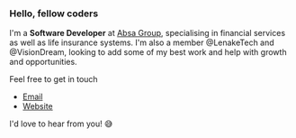 ### Hello, fellow coders

I'm a **Software Developer** at [Absa Group](https://www.absa.africa/absaafrica/), specialising in financial services as well as life insurance systems. I'm also a member @LenakeTech and @VisionDream, looking to add some of my best work and help with growth and opportunities.

Feel free to get in touch

- [Email](mailto:hello@onkgopotselenake.me)
- [Website](https://onkgopotselenake.me/)

I'd love to hear from you! 😅

<!--
**OLenake/OLenake** is a ✨ _special_ ✨ repository because its `README.md` (this file) appears on your GitHub profile.

Here are some ideas to get you started:

- 🔭 I’m currently working on ...
- 🌱 I’m currently learning ...
- 👯 I’m looking to collaborate on ...
- 🤔 I’m looking for help with ...
- 💬 Ask me about ...
- 📫 How to reach me: ...
- 😄 Pronouns: ...
- ⚡ Fun fact: ...

Hi there, I'm Onkgopotse 👋
The repository **OLenake/OLenake** is my ✨ _special_ ✨ profile page on [GitHub](https://github.com/). The page `README.md` (this file) is a summary of my background.
Self-motivated, inspire greatness and responsible.
See my work history on LinkedIn [LinkedIn](https://twitter.com/O_Lenake).
-->
